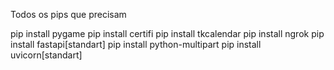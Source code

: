 Todos os pips que precisam

pip install pygame
pip install certifi
pip install tkcalendar
pip install ngrok
pip install fastapi[standart]
pip install python-multipart
pip install uvicorn[standart]
